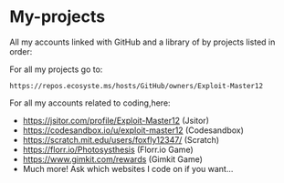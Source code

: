 # My-projects
All my accounts linked with GitHub and a library of by projects listed in order:

For all my projects go to:
```
https://repos.ecosyste.ms/hosts/GitHub/owners/Exploit-Master12
```

For all my accounts related to coding,here:
- https://jsitor.com/profile/Exploit-Master12 (Jsitor)
- https://codesandbox.io/u/exploit-master12 (Codesandbox)
- https://scratch.mit.edu/users/foxfly12347/ (Scratch)
- https://florr.io/Photosysthesis     (Florr.io Game)
- https://www.gimkit.com/rewards     (Gimkit Game)
- Much more!
   Ask which websites I code on if you want...
